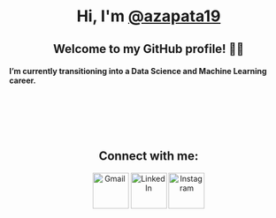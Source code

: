 <h1 align="center">Hi, I'm <a href="https://github.com/azapata19" target="_blank">@azapata19</a></h1>
<h2 align="center">Welcome to my GitHub profile! 👋🏻</h2>


<h4>I’m currently transitioning into a Data Science and Machine Learning career.</h3>
<br>
<br>
<br>
<br>
<h2 align="center"> Connect with me: </h2>
<p align="center">
	<a href="mailto:anzapatas.ml@gmail.com"><img src="https://seeklogo.com/images/G/gmail-new-2020-logo-32DBE11BB4-seeklogo.com.png" alt="Gmail" width="65"></a>
	<a href="https://www.linkedin.com/in/anzapatas/"><img src="https://seeklogo.com/images/L/linkedin-new-2020-logo-E14A5D55ED-seeklogo.com.png" alt="LinkedIn" width="65"></a>
	<a href="https://www.instagram.com/a.zapata19/"><img src="https://seeklogo.com/images/I/instagram-new-2016-logo-D9D42A0AD4-seeklogo.com.png" alt="Instagram" width="65"></a>
</p>
<!---
azapata19/azapata19 is a ✨ special ✨ repository because its `README.md` (this file) appears on your GitHub profile.
You can click the Preview link to take a look at your changes.
--->
